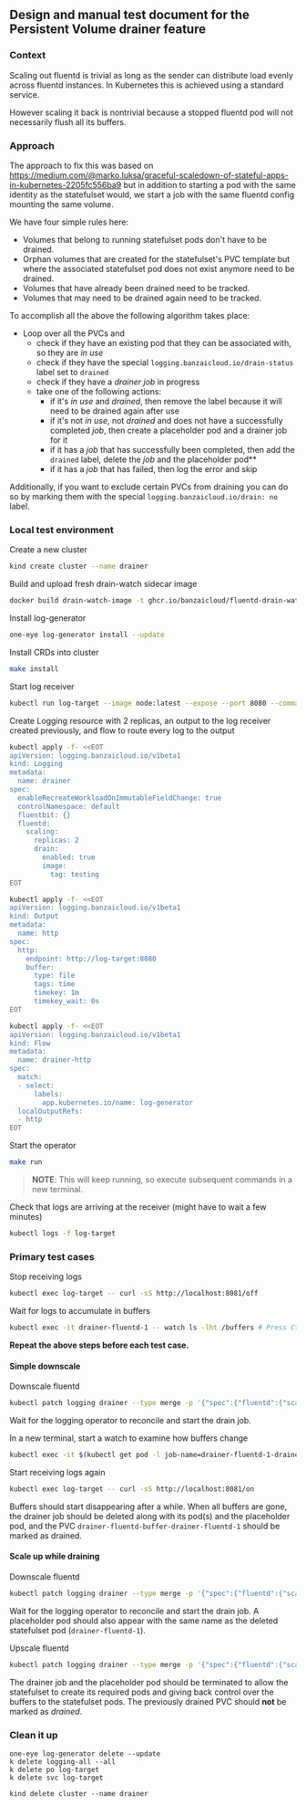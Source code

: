 ## Design and manual test document for the Persistent Volume drainer feature

### Context

Scaling out fluentd is trivial as long as the sender can distribute load evenly across fluentd instances.
In Kubernetes this is achieved using a standard service.

However scaling it back is nontrivial because a stopped fluentd pod will not necessarily flush all its buffers.

### Approach

The approach to fix this was based on https://medium.com/@marko.luksa/graceful-scaledown-of-stateful-apps-in-kubernetes-2205fc556ba9
but in addition to starting a pod with the same identity as the statefulset would, we start a job with the same fluentd config mounting the same volume.

We have four simple rules here:
- Volumes that belong to running statefulset pods don't have to be drained.
- Orphan volumes that are created for the statefulset's PVC template but where the associated statefulset pod does not exist anymore need to be drained.
- Volumes that have already been drained need to be tracked.
- Volumes that may need to be drained again need to be tracked.

To accomplish all the above the following algorithm takes place:
- Loop over all the PVCs and
  - check if they have an existing pod that they can be associated with, so they are *in use*
  - check if they have the special `logging.banzaicloud.io/drain-status` label set to `drained`
  - check if they have a *drainer job* in progress
  - take one of the following actions:
    - if it's *in use* and *drained*, then remove the label because it will need to be drained again after use
    - if it's not *in use*, not *drained* and does not have a successfully completed *job*, then create a placeholder pod and a drainer job for it
    - if it has a *job* that has successfully been completed, then add the `drained` label, delete the *job* and the placeholder pod**
    - if it has a *job* that has failed, then log the error and skip

Additionally, if you want to exclude certain PVCs from draining you can do so by marking them with the special `logging.banzaicloud.io/drain: no` label.

### Local test environment

Create a new cluster
```sh
kind create cluster --name drainer
```

Build and upload fresh drain-watch sidecar image
```sh
docker build drain-watch-image -t ghcr.io/banzaicloud/fluentd-drain-watch:testing && kind load docker-image --name drainer ghcr.io/banzaicloud/fluentd-drain-watch:testing
```

Install log-generator
```sh
one-eye log-generator install --update
```

Install CRDs into cluster
```sh
make install
```

Start log receiver
```sh
kubectl run log-target --image node:latest --expose --port 8080 --command -- node -e "var log=console.log;var ms=http.createServer((rq,rs)=>{var b='';rq.on('data',c=>{b+=c;});rq.on('end',()=>{log('got request',b);rs.writeHead(200);rs.end()})});var on=(cb)=>{ms.listening?(cb?cb():null):ms.listen(8080,'0.0.0.0',()=>{log('main server is listening on 8080');if(cb)cb()})};var off=(cb)=>{ms.listening?ms.close(()=>{log('main server stopped listening');if(cb)cb()}):(cb?cb():null)};http.createServer((rq,rs)=>{rq.url==='/on'?on(()=>{rs.writeHead(200);rs.end()}):rq.url==='/off'?off(()=>{rs.writeHead(200);rs.end()}):(log('invalid path',rq.url),rs.writeHead(404),rs.end())}).listen(8081,'0.0.0.0',()=>log('side server is listening on 8081'));on()"
```

Create Logging resource with 2 replicas, an output to the log receiver created previously, and flow to route every log to the output
```sh
kubectl apply -f- <<EOT
apiVersion: logging.banzaicloud.io/v1beta1
kind: Logging
metadata:
  name: drainer
spec:
  enableRecreateWorkloadOnImmutableFieldChange: true
  controlNamespace: default
  fluentbit: {}
  fluentd:
    scaling:
      replicas: 2
      drain:
        enabled: true
        image:
          tag: testing
EOT

kubectl apply -f- <<EOT
apiVersion: logging.banzaicloud.io/v1beta1
kind: Output
metadata:
  name: http
spec:
  http:
    endpoint: http://log-target:8080
    buffer:
      type: file
      tags: time
      timekey: 1m
      timekey_wait: 0s
EOT

kubectl apply -f- <<EOT
apiVersion: logging.banzaicloud.io/v1beta1
kind: Flow
metadata:
  name: drainer-http
spec:
  match:
  - select:
      labels:
        app.kubernetes.io/name: log-generator
  localOutputRefs:
  - http
EOT
```

Start the operator
```sh
make run
```

> **NOTE**: This will keep running, so execute subsequent commands in a new terminal.

Check that logs are arriving at the receiver (might have to wait a few minutes)
```sh
kubectl logs -f log-target
```

### Primary test cases

Stop receiving logs
```sh
kubectl exec log-target -- curl -sS http://localhost:8081/off
```

Wait for logs to accumulate in buffers
```sh
kubectl exec -it drainer-fluentd-1 -- watch ls -lht /buffers # Press Ctrl+C when enough logs have accumulated
```

**Repeat the above steps before each test case.**

#### Simple downscale

Downscale fluentd
```sh
kubectl patch logging drainer --type merge -p '{"spec":{"fluentd":{"scaling":{"replicas":1}}}}'
```

Wait for the logging operator to reconcile and start the drain job.

In a new terminal, start a watch to examine how buffers change
```sh
kubectl exec -it $(kubectl get pod -l job-name=drainer-fluentd-1-drainer -o custom-columns=name:metadata.name --no-headers | head -1) -- watch ls -lht /buffers
```

Start receiving logs again
```sh
kubectl exec log-target -- curl -sS http://localhost:8081/on
```

Buffers should start disappearing after a while.
When all buffers are gone, the drainer job should be deleted along with its pod(s) and the placeholder pod, and the PVC `drainer-fluentd-buffer-drainer-fluentd-1` should be marked as drained.

#### Scale up while draining

Downscale fluentd
```sh
kubectl patch logging drainer --type merge -p '{"spec":{"fluentd":{"scaling":{"replicas":1}}}}'
```

Wait for the logging operator to reconcile and start the drain job.
A placeholder pod should also appear with the same name as the deleted statefulset pod (`drainer-fluentd-1`).

Upscale fluentd
```sh
kubectl patch logging drainer --type merge -p '{"spec":{"fluentd":{"scaling":{"replicas":3}}}}'
```

The drainer job and the placeholder pod should be terminated to allow the statefulset to create its required pods and giving back control over the buffers to the statefulset pods.
The previously drained PVC should **not** be marked as *drained*.

### Clean it up

```
one-eye log-generator delete --update
k delete logging-all --all
k delete po log-target
k delete svc log-target

kind delete cluster --name drainer
```